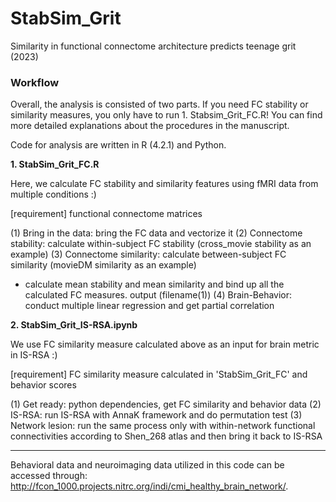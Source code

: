 # StabSim_Grit

Similarity in functional connectome architecture predicts teenage grit (2023)


### Workflow ###

Overall, the analysis is consisted of two parts. If you need FC stability or similarity measures, you only have to run 1. Stabsim_Grit_FC.R! You can find more detailed explanations about the procedures in the manuscript.

Code for analysis are written in R (4.2.1) and Python.


**1. StabSim_Grit_FC.R**

Here, we calculate FC stability and similarity features using fMRI data from multiple conditions :)

[requirement] functional connectome matrices

(1) Bring in the data: bring the FC data and vectorize it
(2) Connectome stability: calculate within-subject FC stability (cross_movie stability as an example)
(3) Connectome similarity: calculate between-subject FC similarity (movieDM similarity as an example)
- calculate mean stability and mean similarity and bind up all the calculated FC measures. output (filename(1)) 
(4) Brain-Behavior: conduct multiple linear regression and get partial correlation



**2. StabSim_Grit_IS-RSA.ipynb**

We use FC similarity measure calculated above as an input for brain metric in IS-RSA :)

[requirement] FC similarity measure calculated in 'StabSim_Grit_FC' and behavior scores

(1) Get ready: python dependencies, get FC similarity and behavior data
(2) IS-RSA: run IS-RSA with AnnaK framework and do permutation test
(3) Network lesion: run the same process only with within-network functional connectivities according to Shen_268 atlas and then bring it back to IS-RSA


-----------------------------------------------------------------------------------


Behavioral data and neuroimaging data utilized in this code can be accessed through: http://fcon_1000.projects.nitrc.org/indi/cmi_healthy_brain_network/.
